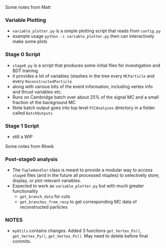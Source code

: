 Some notes from Matt

### Variable Plotting

 - `variable_plotter.py` is a simple plotting script that reads from `config.py`
 - example usage `python -i variable_plotter.py` then can interactively make some plots

### Stage 0 Script

 - `stage0.py` is a script that produces some initial files for investigation and BDT training
 - it provides a lot of variables (stashes in the tree every `MCParticle` and every `ReconstructedParticle`
 - along with various bits of the event information, including vertex info and thrust variables etc.
 - Runs on Cambridge batch over about 25% of the signal MC and a small fraction of the background MC
 - Note batch output goes into top level `FCCAnalyses` directory in a folder called `BatchOutputs`

### Stage 1 Script

 - still a WIP

Some notes from Ritwik

### Post-stage0 analysis
 - The `TupleHandler` class is meant to provide a modular way to access `stage0` files (and in the future all
   processed ntuples) to selectively store, display, or plot relevant variables.
 - Expected to work as `variable_plotter.py` but with much greater functionality
   - `get_branch_data` for cuts
   - `get_branches_from_recp` to get corresponding MC data of reconstructed particles

### NOTES
 - `myUtils` contains changes. Added 3 functions `get_Vertex_Px()`, `get_Vertex_Py()`, `get_Vertex_Pz()`. May need to delete before final commits.
